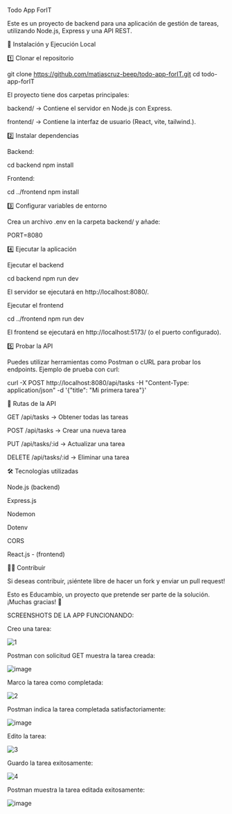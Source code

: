 Todo App ForIT

Este es un proyecto de backend para una aplicación de gestión de tareas, utilizando Node.js, Express y una API REST.

🚀 Instalación y Ejecución Local

1️⃣ Clonar el repositorio

git clone https://github.com/matiascruz-beep/todo-app-forIT.git
cd todo-app-forIT

El proyecto tiene dos carpetas principales:

backend/ → Contiene el servidor en Node.js con Express.

frontend/ → Contiene la interfaz de usuario (React, vite, tailwind.).

2️⃣ Instalar dependencias

Backend:

cd backend
npm install

Frontend:

cd ../frontend
npm install

3️⃣ Configurar variables de entorno

Crea un archivo .env en la carpeta backend/ y añade:

PORT=8080

4️⃣ Ejecutar la aplicación

Ejecutar el backend

cd backend
npm run dev

El servidor se ejecutará en http://localhost:8080/.

Ejecutar el frontend

cd ../frontend
npm run dev

El frontend se ejecutará en http://localhost:5173/ (o el puerto configurado).

5️⃣ Probar la API

Puedes utilizar herramientas como Postman o cURL para probar los endpoints. Ejemplo de prueba con curl:

curl -X POST http://localhost:8080/api/tasks -H "Content-Type: application/json" -d '{"title": "Mi primera tarea"}'

📌 Rutas de la API

GET /api/tasks → Obtener todas las tareas

POST /api/tasks → Crear una nueva tarea

PUT /api/tasks/:id → Actualizar una tarea

DELETE /api/tasks/:id → Eliminar una tarea

🛠 Tecnologías utilizadas

Node.js (backend)

Express.js

Nodemon

Dotenv

CORS

React.js - (frontend)

👨‍💻 Contribuir

Si deseas contribuir, ¡siéntete libre de hacer un fork y enviar un pull request!

Esto es Educambio, un proyecto que pretende ser parte de la solución. ¡Muchas gracias! 🎯


SCREENSHOTS DE LA APP FUNCIONANDO:

Creo una tarea: 

![1](https://github.com/user-attachments/assets/689996d4-3568-4268-bc66-a9461e92cf81)


Postman con solicitud GET muestra la tarea creada:

![image](https://github.com/user-attachments/assets/69edc008-4f9b-4166-954a-b3aace84e7ec)



Marco la tarea como completada:

![2](https://github.com/user-attachments/assets/84c0a6fe-5e69-4ad9-aaf4-68749dff115a)


Postman indica la tarea completada satisfactoriamente:

![image](https://github.com/user-attachments/assets/ff2e6aa5-8fef-43a6-994a-b4a72372baae)


Edito la tarea:

![3](https://github.com/user-attachments/assets/60e759ac-6869-4529-840b-583e082437aa)


Guardo la tarea exitosamente:

![4](https://github.com/user-attachments/assets/4e9d6fbf-5cb0-4d95-bf6e-5561fbeea27e)

Postman muestra la tarea editada exitosamente:

![image](https://github.com/user-attachments/assets/2abe994c-0882-45e0-99c4-fd32aa492137)








